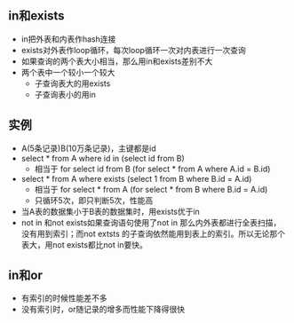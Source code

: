 ## in和exists
- in把外表和内表作hash连接
- exists对外表作loop循环，每次loop循环一次对内表进行一次查询
- 如果查询的两个表大小相当，那么用in和exists差别不大
- 两个表中一个较小一个较大
  - 子查询表大的用exists
  - 子查询表小的用in
  
## 实例
- A(5条记录)B(10万条记录)，主键都是id
- select * from A where id in (select id from B)
  - 相当于 for select id from B (for select * from A where A.id = B.id)
- select * from A where exists (select 1 from B where B.id = A.id)
  - 相当于 for select * from A (for select * from B where B.id = A.id)
  - 只循环5次，即只判断5次，性能高
- 当A表的数据集小于B表的数据集时，用exists优于in
- not in 和not exists如果查询语句使用了not in 那么内外表都进行全表扫描，没有用到索引；而not extsts 的子查询依然能用到表上的索引。所以无论那个表大，用not exists都比not in要快。

## in和or
- 有索引的时候性能差不多
- 没有索引时，or随记录的增多而性能下降得很快
